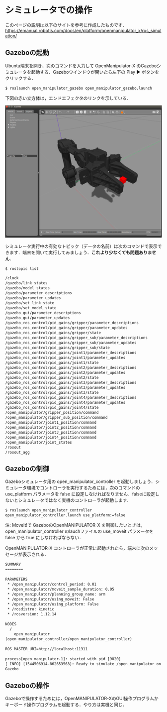 # シミュレータでの操作
このページの説明は以下のサイトを参考に作成したものです．
https://emanual.robotis.com/docs/en/platform/openmanipulator_x/ros_simulation/
## Gazeboの起動
Ubuntu端末を開き，次のコマンドを入力して OpenManipulator-X のGazeboシミュレータを起動する．Gazeboウインドウが開いたら左下の Play ▶ ボタンをクリックする．
```
$ roslaunch open_manipulator_gazebo open_manipulator_gazebo.launch
```
下図の赤い立方体は，エンドエフェクタのリンクを示している．

![Alt text](figure/chapter2/image.png)

シミュレータ実行中の有効なトピック（データの名前）は次のコマンドで表示できます．端末を開いて実行してみましょう．**これより少なくても問題ありません**．
```
$ rostopic list
```
```
/clock
/gazebo/link_states
/gazebo/model_states
/gazebo/parameter_descriptions
/gazebo/parameter_updates
/gazebo/set_link_state
/gazebo/set_model_state
/gazebo_gui/parameter_descriptions
/gazebo_gui/parameter_updates
/gazebo_ros_control/pid_gains/gripper/parameter_descriptions
/gazebo_ros_control/pid_gains/gripper/parameter_updates
/gazebo_ros_control/pid_gains/gripper/state
/gazebo_ros_control/pid_gains/gripper_sub/parameter_descriptions
/gazebo_ros_control/pid_gains/gripper_sub/parameter_updates
/gazebo_ros_control/pid_gains/gripper_sub/state
/gazebo_ros_control/pid_gains/joint1/parameter_descriptions
/gazebo_ros_control/pid_gains/joint1/parameter_updates
/gazebo_ros_control/pid_gains/joint1/state
/gazebo_ros_control/pid_gains/joint2/parameter_descriptions
/gazebo_ros_control/pid_gains/joint2/parameter_updates
/gazebo_ros_control/pid_gains/joint2/state
/gazebo_ros_control/pid_gains/joint3/parameter_descriptions
/gazebo_ros_control/pid_gains/joint3/parameter_updates
/gazebo_ros_control/pid_gains/joint3/state
/gazebo_ros_control/pid_gains/joint4/parameter_descriptions
/gazebo_ros_control/pid_gains/joint4/parameter_updates
/gazebo_ros_control/pid_gains/joint4/state
/open_manipulator/gripper_position/command
/open_manipulator/gripper_sub_position/command
/open_manipulator/joint1_position/command
/open_manipulator/joint2_position/command
/open_manipulator/joint3_position/command
/open_manipulator/joint4_position/command
/open_manipulator/joint_states
/rosout
/rosout_agg
```

## Gazeboの制御
Gazeboシミュレータ用の open_manipulator_controller を起動しましょう．シミュレータ環境でコントローラを実行するためには，次のコマンドの use_platform パラメータを false に設定しなければなりません．falseに設定しないとシミュレータではなく実機のコントローラが起動します．
```
$ roslaunch open_manipulator_controller open_manipulator_controller.launch use_platform:=false
```
注: MoveIt!で GazeboのOpenMANIPULATOR-X を制御したいときは，open_manipulator_controller のlauchファイルの use_moveit パラメータを false  から true にしなければならない．

OpenMANIPULATOR-X コントローラが正常に起動されたら，端末に次のメッセージが表示される．
```
SUMMARY
========

PARAMETERS
 * /open_manipulator/control_period: 0.01
 * /open_manipulator/moveit_sample_duration: 0.05
 * /open_manipulator/planning_group_name: arm
 * /open_manipulator/using_moveit: False
 * /open_manipulator/using_platform: False
 * /rosdistro: kinetic
 * /rosversion: 1.12.14

NODES
  /
    open_manipulator (open_manipulator_controller/open_manipulator_controller)

ROS_MASTER_URI=http://localhost:11311

process[open_manipulator-1]: started with pid [9820]
[ INFO] [1544506914.862653563]: Ready to simulate /open_manipulator on Gazebo
```

## Gazeboの操作
Gazeboで操作するためには，OpenMANIPULATOR-XのGUI操作プログラムかキーボード操作プログラムを起動する．やり方は実機と同じ．

